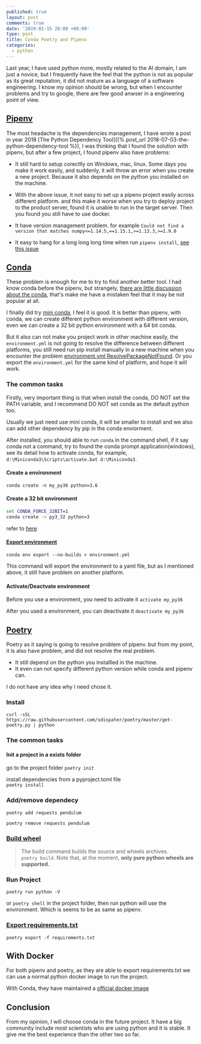 ```yaml
---
published: true
layout: post
comments: true
date: '2019-01-15 20:00 +08:00'
type: post
title: Conda Poetry and Pipenv
categories:
  - python
---
```


Last year, I have used python more, mostly related to the AI domain, I am just a novice, but I frequently have the feel that the python is not as popular as its great reputation, it did not mature as a language of a software engineering. I know my opinion should be wrong, but when I encounter problems and try to google, there are few good anwser in a engineering point of view.

## [Pipenv](https://pypi.org/project/pipenv/)

The most headache is the dependencies management, I have wrote a post in year 2018 [The Python Dependency Tool]({% post_url 2018-07-03-the-python-dependency-tool %}), I was thinking that I found the solution with pipenv, but after a few project, I found pipenv also have problems:

- It still hard to setup corectlly on Windows, mac, linux. Some days you make it work easily, and suddenly, it will throw an error when you create a new project. Because it also depends on the python you installed on the machine.

- With the above issue, it not easy to set up a pipenv project easily across different platform. and this make it worse when you try to deploy project to the product server, found it is unable to run in the target server. Then you found you still have to use docker.

- It have version management problem. for example `Could not find a version that matches numpy<=1.14.5,==1.15.1,>=1.13.3,>=1.9.0`

- It easy to hang for a long long long time when run `pipenv install`, [see this issue](https://github.com/pypa/pipenv/issues/1816)

## [Conda](https://conda.io)

These problem is enough for me to try to find another better tool. I had know conda before the pipenv, but strangely, [there are little discussion about the conda](https://www.reddit.com/r/Python/comments/93u6sn/as_we_talk_about_pipenvpoetry_why_not_conda_am_i/), that's make me have a mistaken feel that it may be not popular at all.

I finally did try [mini conda](https://conda.io/miniconda.html), I feel it is good. It is better than pipenv, with conda, we can create different python environment with different version, even we can create a 32 bit python environment with a 64 bit conda.

But it also can not make you project work in other machine easily, the `environment.yml` is not going to resolve the difference between different platforms, you still need run pip install manually in a new machine when you encounter the problem [environment.yml ResolvePackageNotFound](https://github.com/datitran/object_detector_app/issues/41). Or you export the `environment.yml` for the same kind of platform, and hope it will work.

### The common tasks

Firstly, very important thing is that when install the conda, DO NOT set the PATH variable, and I recommend DO NOT set conda as the default python too.

Usually we just need use mini conda, it will be smaller to install and we also can add other dependency by pip in the conda enviorment.

After installed, you should able to run `conda` in the command shell, if it say conda not a command, try to found the conda prompt application(windows), see its detail how to activate conda, for example, `d:\Miniconda3\Scripts\activate.bat d:\Miniconda3`.

#### Create a environment

`conda create -n my_py36 python=3.6`

#### Create a 32 bit environment

```cmd
set CONDA_FORCE_32BIT=1
conda create -n py3_32 python=3
```

refer to [here](https://stackoverflow.com/questions/33709391/using-multiple-python-engines-32bit-64bit-and-2-7-3-5)

#### [Export environment](https://conda.io/docs/user-guide/tasks/manage-environments.html#exporting-the-environment-file)

`conda env export --no-builds > environment.yml`

This command will export the environment to a yaml file, but as I mentioned above, it still have problem on another platform.

#### Activate/Deactvate environment

Before you use a environment, you need to activate it
`activate my_py36`

After you used a environment, you can deactivate it
`deactivate my_py36`

## [Poetry](https://github.com/sdispater/poetry)

Poetry as it saying is going to resolve problem of pipenv. but from my point, it is also have problem, and did not resolve the real problem.

- It still depend on the python you installled in the machine.
- It even can not specify different python version while conda and pipenv can.

I do not have any idea why I need chose it.

### Install

`curl -sSL https://raw.githubusercontent.com/sdispater/poetry/master/get-poetry.py | python`

### The common tasks

#### Init a project in a exists folder

go to the project folder
`poetry init`

install dependencies from a pyproject.toml file  
`poetry install`

### Add/remove dependecy

`poetry add requests pendulum`

`poetry remove requests pendulum`

### [Build wheel](https://github.com/sdispater/poetry#build)

> The build command builds the source and wheels archives.  
> `poetry build`. Note that, at the moment, **only pure python wheels are supported.**

### Run Project

`poetry run python -V`

or `poetry shell` in the project folder, then run python will use the environment. Which is seems to be as same as pipenv.

### [Export requirements.txt](https://poetry.eustace.io/docs/cli/#export)

`poetry export -f requirements.txt`

## With Docker

For both pipenv and poetry, as they are able to export requirements.txt we can use a normal python docker image to run the project.

With Conda, they have maintained a [official docker image](https://hub.docker.com/r/conda/miniconda3)

## Conclusion

From my opinion, I will choose conda in the future project. It have a big community include most scientists who are using python and it is stable. It give me the best experience than the other two so far.
